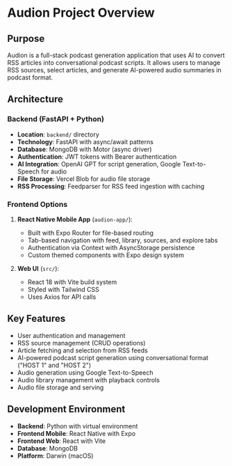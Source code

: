 # Audion Project Overview

## Purpose
Audion is a full-stack podcast generation application that uses AI to convert RSS articles into conversational podcast scripts. It allows users to manage RSS sources, select articles, and generate AI-powered audio summaries in podcast format.

## Architecture

### Backend (FastAPI + Python)
- **Location**: `backend/` directory
- **Technology**: FastAPI with async/await patterns
- **Database**: MongoDB with Motor (async driver)
- **Authentication**: JWT tokens with Bearer authentication
- **AI Integration**: OpenAI GPT for script generation, Google Text-to-Speech for audio
- **File Storage**: Vercel Blob for audio file storage
- **RSS Processing**: Feedparser for RSS feed ingestion with caching

### Frontend Options
1. **React Native Mobile App** (`audion-app/`):
   - Built with Expo Router for file-based routing
   - Tab-based navigation with feed, library, sources, and explore tabs
   - Authentication via Context with AsyncStorage persistence
   - Custom themed components with Expo design system

2. **Web UI** (`src/`):
   - React 18 with Vite build system
   - Styled with Tailwind CSS
   - Uses Axios for API calls

## Key Features
- User authentication and management
- RSS source management (CRUD operations)
- Article fetching and selection from RSS feeds
- AI-powered podcast script generation using conversational format ("HOST 1" and "HOST 2")
- Audio generation using Google Text-to-Speech
- Audio library management with playback controls
- Audio file storage and serving

## Development Environment
- **Backend**: Python with virtual environment
- **Frontend Mobile**: React Native with Expo
- **Frontend Web**: React with Vite
- **Database**: MongoDB
- **Platform**: Darwin (macOS)